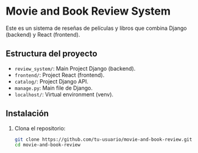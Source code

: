 # Movie and Book Review System

Este es un sistema de reseñas de películas y libros que combina Django (backend) y React (frontend).

## Estructura del proyecto

- `review_system/`: Main Project Django (backend).
- `frontend/`: Project React (frontend).
- `catalog/`: Project Django API.
- `manage.py`: Main file de Django.
- `localhost/`: Virtual environment (venv).


## Instalación

1. Clona el repositorio:
   ```bash
   git clone https://github.com/tu-usuario/movie-and-book-review.git
   cd movie-and-book-review